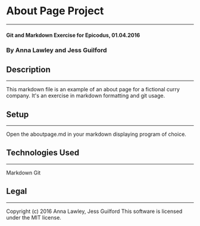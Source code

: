 # About Page Project
***
#### Git and Markdown Exercise for Epicodus, 01.04.2016
### By Anna Lawley and Jess Guilford
## Description
***
This markdown file is an example of an about page for a fictional curry company. It's an exercise in markdown formatting and git usage.

## Setup
***
Open the aboutpage.md in your markdown displaying program of choice.

## Technologies Used
***
Markdown
Git
## Legal
***
Copyright (c) 2016 Anna Lawley, Jess Guilford
This software is licensed under the MIT license.
